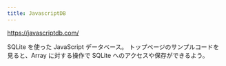 ```yaml
---
title: JavascriptDB
---
```


https://javascriptdb.com/

SQLite を使った JavaScript データベース。
トップページのサンプルコードを見ると、Array に対する操作で SQLite へのアクセスや保存ができるよう。

